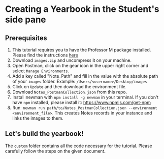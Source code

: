 # Creating a Yearbook in the Student's side pane

## Prerequisites
1. This tutorial requires you to have the Professor M package installed. Please find the instructions [here](https://github.com/sugarcrm/uncon/tree/2017/ProfessorM)
2. Download `images.zip` and uncompress it on your machine.
3. Open Postman, click on the gear icon in the upper right corner and select `Manage Environments`.
4. Add a key called "Note_Path" and fill in the value with the absolute path of your `images` folder. Example: `/Users/<username>/Desktop/images`
5. Click on `Update` and then download the environment file.
6. Download `Notes_PostmanCollection.json` from this repo.
6. Install newman with `npm install -g newman` in your terminal. If you don't have `npm` installed, please install it: https://www.npmjs.com/get-npm
7. Run: `newman run path/to/Notes_PostmanCollection.json --environment <environment_file>`. This creates Notes records in your instance and links the images to them.

## Let's build the yearbook!
The `custom` folder contains all the code necessary for the tutorial.
Please carefully follow the steps on the given document.
